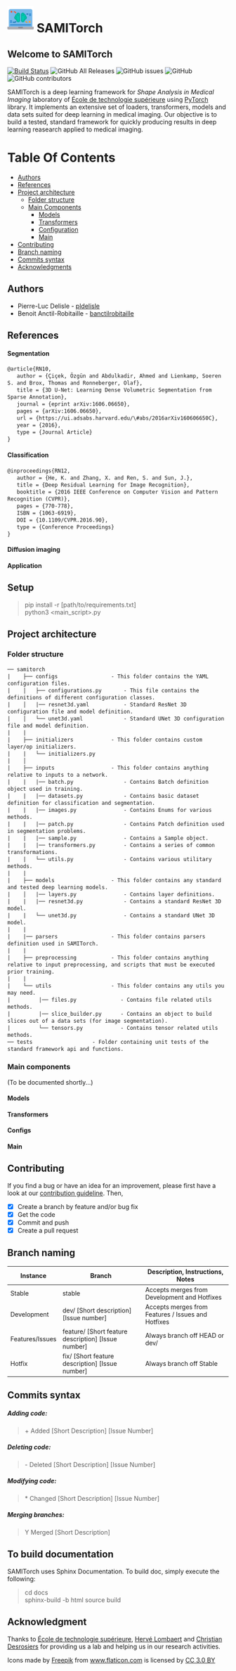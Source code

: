 # <img src="/icons/artificial-intelligence.png" width="60" vertical-align="bottom"> SAMITorch

## Welcome to SAMITorch

[![Build Status](https://travis-ci.com/sami-ets/SAMITorch.svg?branch=master)](https://travis-ci.com/sami-ets/SAMITorch)
![GitHub All Releases](https://img.shields.io/github/downloads/sami-ets/SAMITorch/total.svg)
![GitHub issues](https://img.shields.io/github/issues/sami-ets/SAMITorch.svg)
![GitHub](https://img.shields.io/github/license/sami-ets/SAMITorch.svg)
![GitHub contributors](https://img.shields.io/github/contributors/sami-ets/SAMITorch.svg)


SAMITorch is a deep learning framework for *Shape Analysis in Medical Imaging* laboratory of [École de technologie supérieure](https://www.etsmtl.ca/) using [PyTorch](https://github.com/pytorch) library.
It implements an extensive set of loaders, transformers, models and data sets suited for deep learning in medical imaging.
Our objective is to build a tested, standard framework for quickly producing results in deep learning reasearch applied to medical imaging. 

# Table Of Contents

-  [Authors](#authors)
-  [References](#references)
-  [Project architecture](#project-architecture)
    -  [Folder structure](#folder-structure)
    -  [Main Components](#main-components)
        -  [Models](#models)
        -  [Transformers](#transformers)
        -  [Configuration](#configs)
        -  [Main](#main)
 -  [Contributing](#contributing)
 -  [Branch naming](#branch-naming)
 -  [Commits syntax](#commits-syntax)
 -  [Acknowledgments](#acknowledgments)
 
 
## Authors

* Pierre-Luc Delisle - [pldelisle](https://github.com/pldelisle) 
* Benoit Anctil-Robitaille - [banctilrobitaille](https://github.com/banctilrobitaille)

## References

#### Segmentation
```
@article{RN10,
   author = {Çiçek, Özgün and Abdulkadir, Ahmed and Lienkamp, Soeren S. and Brox, Thomas and Ronneberger, Olaf},
   title = {3D U-Net: Learning Dense Volumetric Segmentation from Sparse Annotation},
   journal = {eprint arXiv:1606.06650},
   pages = {arXiv:1606.06650},
   url = {https://ui.adsabs.harvard.edu/\#abs/2016arXiv160606650C},
   year = {2016},
   type = {Journal Article}
}
```

#### Classification
```
@inproceedings{RN12,
   author = {He, K. and Zhang, X. and Ren, S. and Sun, J.},
   title = {Deep Residual Learning for Image Recognition},
   booktitle = {2016 IEEE Conference on Computer Vision and Pattern Recognition (CVPR)},
   pages = {770-778},
   ISBN = {1063-6919},
   DOI = {10.1109/CVPR.2016.90},
   type = {Conference Proceedings}
}
```

#### Diffusion imaging

#### Application


## Setup
> pip install -r [path/to/requirements.txt]  
> python3 <main_script>.py


## Project architecture
### Folder structure

```
── samitorch
|    ├── configs                 - This folder contains the YAML configuration files.
|    │   ├── configurations.py       - This file contains the definitions of different configuration classes.
|    │   |── resnet3d.yaml           - Standard ResNet 3D configuration file and model definition.
|    │   └── unet3d.yaml             - Standard UNet 3D configuration file and model definition.
|    |
|    ├── initializers            - This folder contains custom layer/op initializers.  
|    |   └── initializers.py
|    │
|    ├── inputs                  - This folder contains anything relative to inputs to a network.
|    |   |── batch.py                - Contains Batch definition object used in training. 
|    |   |── datasets.py             - Contains basic dataset definition for classification and segmentation.
|    |   |── images.py               - Contains Enums for various methods.
|    |   |── patch.py                - Contains Patch definition used in segmentation problems.
|    |   |── sample.py               - Contains a Sample object.
|    |   |── transformers.py         - Contains a series of common transformations.
|    |   └── utils.py                - Contains various utilitary methods.
|    |   
|    ├── models                  - This folder contains any standard and tested deep learning models.
|    │   |── layers.py               - Contains layer definitions. 
|    |   |── resnet3d.py             - Contains a standard ResNet 3D model.
|    |   └── unet3d.py               - Contains a standard UNet 3D model.                   
|    |
|    |── parsers                 - This folder contains parsers definition used in SAMITorch.
|    |
|    ├── preprocessing           - This folder contains anything relative to input preprocessing, and scripts that must be executed prior training.
|    |
|    └── utils                   - This folder contains any utils you may need.
|         |── files.py              - Contains file related utils methods.
|         |── slice_builder.py      - Contains an object to build slices out of a data sets (for image segmentation).
|         └── tensors.py            - Contains tensor related utils methods.            
── tests                   - Folder containing unit tests of the standard framework api and functions.

```

### Main components
(To be documented shortly...)
#### Models

#### Transformers

#### Configs

#### Main

## Contributing
If you find a bug or have an idea for an improvement, please first have a look at our [contribution guideline](https://github.com/sami-ets/SAMITorch/blob/master/CONTRIBUTING.md). Then,
- [X] Create a branch by feature and/or bug fix
- [X] Get the code
- [X] Commit and push
- [X] Create a pull request

## Branch naming

| Instance        | Branch                                              | Description, Instructions, Notes                   |
|-----------------|-----------------------------------------------------|----------------------------------------------------|
| Stable          | stable                                              | Accepts merges from Development and Hotfixes       |
| Development     | dev/ [Short description] [Issue number]             | Accepts merges from Features / Issues and Hotfixes |
| Features/Issues | feature/ [Short feature description] [Issue number] | Always branch off HEAD or dev/                     |
| Hotfix          | fix/ [Short feature description] [Issue number]     | Always branch off Stable                           |

## Commits syntax

##### Adding code:
> \+ Added [Short Description] [Issue Number]

##### Deleting code:
> \- Deleted [Short Description] [Issue Number]

##### Modifying code:
> \* Changed [Short Description] [Issue Number]

##### Merging branches:
> Y Merged [Short Description]

## To build documentation

SAMITorch uses Sphinx Documentation. To build doc, simply execute the following: 

> cd docs  
> sphinx-build -b html source build  


## Acknowledgment
Thanks to [École de technologie supérieure](https://www.etsmtl.ca/), [Hervé Lombaert](https://profs.etsmtl.ca/hlombaert/) and [Christian Desrosiers](https://www.etsmtl.ca/Professeurs/cdesrosiers/Accueil) for providing us a lab and helping us in our research activities.

Icons made by <a href="http://www.flaticon.com/authors/freepik" title="Freepik">Freepik</a> from <a href="http://www.flaticon.com" title="Flaticon">www.flaticon.com</a> is licensed by <a href="http://creativecommons.org/licenses/by/3.0/" title="Creative Commons BY 3.0" target="_blank">CC 3.0 BY</a>
